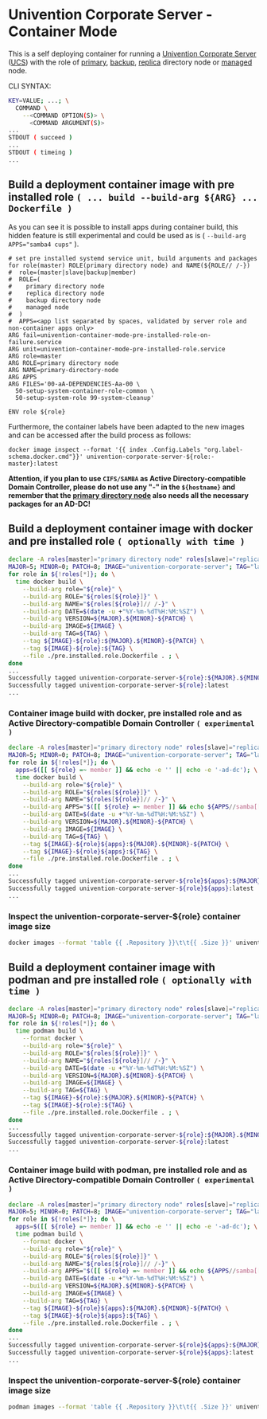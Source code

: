 # Univention Corporate Server - Container Mode

This is a self deploying container for running a [Univention Corporate Server](https://www.univention.com/products/ucs/) ([UCS](https://docs.software-univention.de/manual.html)) with the role of [primary](https://docs.software-univention.de/manual.html#domain-ldap:Primary_Directory_Node), [backup](https://docs.software-univention.de/manual.html#domain-ldap:Backup_Directory_Node), [replica](https://docs.software-univention.de/manual.html#domain-ldap:Replica_Directory_Node) directory node or [managed](https://docs.software-univention.de/manual.html#domain-ldap:Managed_Node) node.

CLI SYNTAX:
```bash
KEY=VALUE; ...; \
  COMMAND \
    --<COMMAND OPTION(S)> \
      <COMMAND ARGUMENT(S)>
...
STDOUT ( succeed )
...
STDOUT ( timeing )
...
```
## Build a deployment container image with pre installed role ```( ... build --build-arg ${ARG} ... Dockerfile )```
As you can see it is possible to install apps during container build, this hidden feature is still experimental and could be used as is ( ``` --build-arg APPS="samba4 cups" ``` ).
```
# set pre installed systemd service unit, build arguments and packages for role(master) ROLE(primary directory node) and NAME(${ROLE// /-})
#  role=(master|slave|backup|member)
#  ROLE=(
#    primary directory node
#    replica directory node
#    backup directory node
#    managed node
#  )
#  APPS=<app list separated by spaces, validated by server role and non-container apps only>
ARG fail=univention-container-mode-pre-installed-role-on-failure.service
ARG unit=univention-container-mode-pre-installed-role.service
ARG role=master
ARG ROLE=primary directory node
ARG NAME=primary-directory-node
ARG APPS
ARG FILES='00-aA-DEPENDENCIES-Aa-00 \
  50-setup-system-container-role-common \
  50-setup-system-role 99-system-cleanup'

ENV role ${role}
```
Furthermore, the container labels have been adapted to the new images and can be accessed after the build process as follows:
```
docker image inspect --format '{{ index .Config.Labels "org.label-schema.docker.cmd"}}' univention-corporate-server-${role:-master}:latest
```
**Attention, if you plan to use ```CIFS/SAMBA``` as Active Directory-compatible Domain Controller, please do not use any "-" in the ```${hostname}``` and remember that the [primary directory node](https://docs.software-univention.de/manual.html#domain-ldap:Primary_Directory_Node) also needs all the necessary packages for an AD-DC!**
## Build a deployment container image with docker and pre installed role ```( optionally with time )```
```bash
declare -A roles[master]="primary directory node" roles[slave]="replica directory node" roles[backup]="backup directory node" roles[member]="managed node"; \
MAJOR=5; MINOR=0; PATCH=8; IMAGE="univention-corporate-server"; TAG="latest"; \
for role in ${!roles[*]}; do \
  time docker build \
    --build-arg role="${role}" \
    --build-arg ROLE="${roles[${role}]}" \
    --build-arg NAME="${roles[${role}]// /-}" \
    --build-arg DATE=$(date -u +"%Y-%m-%dT%H:%M:%SZ") \
    --build-arg VERSION=${MAJOR}.${MINOR}-${PATCH} \
    --build-arg IMAGE=${IMAGE} \
    --build-arg TAG=${TAG} \
    --tag ${IMAGE}-${role}:${MAJOR}.${MINOR}-${PATCH} \
    --tag ${IMAGE}-${role}:${TAG} \
    --file ./pre.installed.role.Dockerfile . ; \
done
...
Successfully tagged univention-corporate-server-${role}:${MAJOR}.${MINOR}-${PATCH}
Successfully tagged univention-corporate-server-${role}:latest
...
```
### Container image build with docker, pre installed role and as Active Directory-compatible Domain Controller ```( experimental )```
```bash
declare -A roles[master]="primary directory node" roles[slave]="replica directory node" roles[backup]="backup directory node" roles[member]="managed node"; \
MAJOR=5; MINOR=0; PATCH=8; IMAGE="univention-corporate-server"; TAG="latest"; APPS="samba4"; \
for role in ${!roles[*]}; do \
  apps=$([[ ${role} =~ member ]] && echo -e '' || echo -e '-ad-dc'); \
  time docker build \
    --build-arg role="${role}" \
    --build-arg ROLE="${roles[${role}]}" \
    --build-arg NAME="${roles[${role}]// /-}" \
    --build-arg APPS="$([[ ${role} =~ member ]] && echo ${APPS//samba[[:digit:]]/} || echo ${APPS} )" \
    --build-arg DATE=$(date -u +"%Y-%m-%dT%H:%M:%SZ") \
    --build-arg VERSION=${MAJOR}.${MINOR}-${PATCH} \
    --build-arg IMAGE=${IMAGE} \
    --build-arg TAG=${TAG} \
    --tag ${IMAGE}-${role}${apps}:${MAJOR}.${MINOR}-${PATCH} \
    --tag ${IMAGE}-${role}${apps}:${TAG} \
    --file ./pre.installed.role.Dockerfile . ; \
done
...
Successfully tagged univention-corporate-server-${role}${apps}:${MAJOR}.${MINOR}-${PATCH}
Successfully tagged univention-corporate-server-${role}${apps}:latest
...
```
### Inspect the univention-corporate-server-${role} container image size
```bash
docker images --format 'table {{ .Repository }}\t\t{{ .Size }}' univention-corporate-server*latest
```
## Build a deployment container image with podman and pre installed role ```( optionally with time )```
```bash
declare -A roles[master]="primary directory node" roles[slave]="replica directory node" roles[backup]="backup directory node" roles[member]="managed node"; \
MAJOR=5; MINOR=0; PATCH=8; IMAGE="univention-corporate-server"; TAG="latest"; \
for role in ${!roles[*]}; do \
  time podman build \
    --format docker \
    --build-arg role="${role}" \
    --build-arg ROLE="${roles[${role}]}" \
    --build-arg NAME="${roles[${role}]// /-}" \
    --build-arg DATE=$(date -u +"%Y-%m-%dT%H:%M:%SZ") \
    --build-arg VERSION=${MAJOR}.${MINOR}-${PATCH} \
    --build-arg IMAGE=${IMAGE} \
    --build-arg TAG=${TAG} \
    --tag ${IMAGE}-${role}:${MAJOR}.${MINOR}-${PATCH} \
    --tag ${IMAGE}-${role}:${TAG} \
    --file ./pre.installed.role.Dockerfile . ; \
done
...
Successfully tagged univention-corporate-server-${role}:${MAJOR}.${MINOR}-${PATCH}
Successfully tagged univention-corporate-server-${role}:latest
...
```
### Container image build with podman, pre installed role and as Active Directory-compatible Domain Controller ```( experimental )```
```bash
declare -A roles[master]="primary directory node" roles[slave]="replica directory node" roles[backup]="backup directory node" roles[member]="managed node"; \
MAJOR=5; MINOR=0; PATCH=8; IMAGE="univention-corporate-server"; TAG="latest"; APPS="samba4"; \
for role in ${!roles[*]}; do \
  apps=$([[ ${role} =~ member ]] && echo -e '' || echo -e '-ad-dc'); \
  time podman build \
    --format docker \
    --build-arg role="${role}" \
    --build-arg ROLE="${roles[${role}]}" \
    --build-arg NAME="${roles[${role}]// /-}" \
    --build-arg APPS="$([[ ${role} =~ member ]] && echo ${APPS//samba[[:digit:]]/} || echo ${APPS} )" \
    --build-arg DATE=$(date -u +"%Y-%m-%dT%H:%M:%SZ") \
    --build-arg VERSION=${MAJOR}.${MINOR}-${PATCH} \
    --build-arg IMAGE=${IMAGE} \
    --build-arg TAG=${TAG} \
    --tag ${IMAGE}-${role}${apps}:${MAJOR}.${MINOR}-${PATCH} \
    --tag ${IMAGE}-${role}${apps}:${TAG} \
    --file ./pre.installed.role.Dockerfile . ; \
done
...
Successfully tagged univention-corporate-server-${role}${apps}:${MAJOR}.${MINOR}-${PATCH}
Successfully tagged univention-corporate-server-${role}${apps}:latest
...
```
### Inspect the univention-corporate-server-${role} container image size
```bash
podman images --format 'table {{ .Repository }}\t\t{{ .Size }}' univention-corporate-server*latest
```
